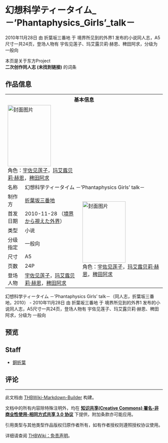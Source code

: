 # 幻想科学ティータイム_－’Phantaphysics_Girls’_talk－

<!-- source html: G:\repos\THBWiki-Markdown-Builder\THBWikiMarkdown\Temp\main\4\42\ns0%3A%E5%B9%BB%E6%83%B3%E7%A7%91%E5%AD%A6%E3%83%86%E3%82%A3%E3%83%BC%E3%82%BF%E3%82%A4%E3%83%A0_%EF%BC%8D%E2%80%99Phantaphysics_Girls%E2%80%99_talk%EF%BC%8D.html -->

2010年11月28日 由 折葉坂三番地 于 境界所见到的外界1 发布的小说同人志，A5尺寸一共24页，登场人物有 宇佐见莲子、玛艾露贝莉·赫恩、稗田阿求，分级为 一般向

本页是关于东方Project  
 **二次创作同人志 (未找到链接)** 的词条
## 作品信息

<table><tbody><tr><th colspan="3">基本信息</th></tr><tr><td class="cover-artwork-mobile" colspan="2"><a href="./文件-幻想科学ティータイム_－’Phantaphysics_Girls’_talk－封面.jpg.md" class="image" title="封面图片"><img alt="封面图片" src="https://upload.thwiki.cc/thumb/a/ac/%E5%B9%BB%E6%83%B3%E7%A7%91%E5%AD%A6%E3%83%86%E3%82%A3%E3%83%BC%E3%82%BF%E3%82%A4%E3%83%A0_%EF%BC%8D%E2%80%99Phantaphysics_Girls%E2%80%99_talk%EF%BC%8D%E5%B0%81%E9%9D%A2.jpg/138px-%E5%B9%BB%E6%83%B3%E7%A7%91%E5%AD%A6%E3%83%86%E3%82%A3%E3%83%BC%E3%82%BF%E3%82%A4%E3%83%A0_%EF%BC%8D%E2%80%99Phantaphysics_Girls%E2%80%99_talk%EF%BC%8D%E5%B0%81%E9%9D%A2.jpg" decoding="async" loading="lazy" width="138" height="196" srcset="https://upload.thwiki.cc/thumb/a/ac/%E5%B9%BB%E6%83%B3%E7%A7%91%E5%AD%A6%E3%83%86%E3%82%A3%E3%83%BC%E3%82%BF%E3%82%A4%E3%83%A0_%EF%BC%8D%E2%80%99Phantaphysics_Girls%E2%80%99_talk%EF%BC%8D%E5%B0%81%E9%9D%A2.jpg/207px-%E5%B9%BB%E6%83%B3%E7%A7%91%E5%AD%A6%E3%83%86%E3%82%A3%E3%83%BC%E3%82%BF%E3%82%A4%E3%83%A0_%EF%BC%8D%E2%80%99Phantaphysics_Girls%E2%80%99_talk%EF%BC%8D%E5%B0%81%E9%9D%A2.jpg 1.5x, https://upload.thwiki.cc/thumb/a/ac/%E5%B9%BB%E6%83%B3%E7%A7%91%E5%AD%A6%E3%83%86%E3%82%A3%E3%83%BC%E3%82%BF%E3%82%A4%E3%83%A0_%EF%BC%8D%E2%80%99Phantaphysics_Girls%E2%80%99_talk%EF%BC%8D%E5%B0%81%E9%9D%A2.jpg/276px-%E5%B9%BB%E6%83%B3%E7%A7%91%E5%AD%A6%E3%83%86%E3%82%A3%E3%83%BC%E3%82%BF%E3%82%A4%E3%83%A0_%EF%BC%8D%E2%80%99Phantaphysics_Girls%E2%80%99_talk%EF%BC%8D%E5%B0%81%E9%9D%A2.jpg 2x" data-file-width="1165" data-file-height="1653"></a><div class="cover-char">角色：<a href="./宇佐见莲子.md" title="宇佐见莲子">宇佐见莲子</a>，<a href="./玛艾露贝莉·赫恩.md" title="玛艾露贝莉·赫恩">玛艾露贝莉·赫恩</a>，<a href="./稗田阿求.md" title="稗田阿求">稗田阿求</a></div></td>
</tr><tr><td class="label">名称</td><td colspan="2"> 幻想科学ティータイム －’Phantaphysics Girls’ talk－ </td></tr><tr><td class="label">制作方</td><td><a href="./折葉坂三番地.md" title="折葉坂三番地">折葉坂三番地</a></td><td class="cover-artwork" rowspan="7" style="min-width:196px;"><a href="./文件-幻想科学ティータイム_－’Phantaphysics_Girls’_talk－封面.jpg.md" class="image" title="封面图片"><img alt="封面图片" src="https://upload.thwiki.cc/thumb/a/ac/%E5%B9%BB%E6%83%B3%E7%A7%91%E5%AD%A6%E3%83%86%E3%82%A3%E3%83%BC%E3%82%BF%E3%82%A4%E3%83%A0_%EF%BC%8D%E2%80%99Phantaphysics_Girls%E2%80%99_talk%EF%BC%8D%E5%B0%81%E9%9D%A2.jpg/138px-%E5%B9%BB%E6%83%B3%E7%A7%91%E5%AD%A6%E3%83%86%E3%82%A3%E3%83%BC%E3%82%BF%E3%82%A4%E3%83%A0_%EF%BC%8D%E2%80%99Phantaphysics_Girls%E2%80%99_talk%EF%BC%8D%E5%B0%81%E9%9D%A2.jpg" decoding="async" loading="lazy" width="138" height="196" srcset="https://upload.thwiki.cc/thumb/a/ac/%E5%B9%BB%E6%83%B3%E7%A7%91%E5%AD%A6%E3%83%86%E3%82%A3%E3%83%BC%E3%82%BF%E3%82%A4%E3%83%A0_%EF%BC%8D%E2%80%99Phantaphysics_Girls%E2%80%99_talk%EF%BC%8D%E5%B0%81%E9%9D%A2.jpg/207px-%E5%B9%BB%E6%83%B3%E7%A7%91%E5%AD%A6%E3%83%86%E3%82%A3%E3%83%BC%E3%82%BF%E3%82%A4%E3%83%A0_%EF%BC%8D%E2%80%99Phantaphysics_Girls%E2%80%99_talk%EF%BC%8D%E5%B0%81%E9%9D%A2.jpg 1.5x, https://upload.thwiki.cc/thumb/a/ac/%E5%B9%BB%E6%83%B3%E7%A7%91%E5%AD%A6%E3%83%86%E3%82%A3%E3%83%BC%E3%82%BF%E3%82%A4%E3%83%A0_%EF%BC%8D%E2%80%99Phantaphysics_Girls%E2%80%99_talk%EF%BC%8D%E5%B0%81%E9%9D%A2.jpg/276px-%E5%B9%BB%E6%83%B3%E7%A7%91%E5%AD%A6%E3%83%86%E3%82%A3%E3%83%BC%E3%82%BF%E3%82%A4%E3%83%A0_%EF%BC%8D%E2%80%99Phantaphysics_Girls%E2%80%99_talk%EF%BC%8D%E5%B0%81%E9%9D%A2.jpg 2x" data-file-width="1165" data-file-height="1653"></a><div class="cover-char">角色：<a href="./宇佐见莲子.md" title="宇佐见莲子">宇佐见莲子</a>，<a href="./玛艾露贝莉·赫恩.md" title="玛艾露贝莉·赫恩">玛艾露贝莉·赫恩</a>，<a href="./稗田阿求.md" title="稗田阿求">稗田阿求</a></div></td>
</tr><tr><td class="label">首发日期</td><td>2010-11-28&#160;（<a href="/展会作品列表?e=%E5%A2%83%E7%95%8C%E6%89%80%E8%A7%81%E5%88%B0%E7%9A%84%E5%A4%96%E7%95%8C%231">境界から視えた外界</a>）</td></tr><tr><td class="label">类型</td><td>小说</td></tr><tr><td class="label">分级指定</td><td>一般向</td></tr><tr><td class="label">尺寸</td><td>A5</td></tr><tr><td class="label">页数</td><td>24P</td></tr><tr><td class="label">登场人物</td><td><a href="./宇佐见莲子.md" title="宇佐见莲子">宇佐见莲子</a>，<a href="./玛艾露贝莉·赫恩.md" title="玛艾露贝莉·赫恩">玛艾露贝莉·赫恩</a>，<a href="./稗田阿求.md" title="稗田阿求">稗田阿求</a></td></tr></tbody></table>

幻想科学ティータイム －’Phantaphysics Girls’ talk－（同人志，折葉坂三番地，2010） - 2010年11月28日 由 折葉坂三番地 于 境界所见到的外界1 发布的小说同人志，A5尺寸一共24页，登场人物有 宇佐见莲子、玛艾露贝莉·赫恩、稗田阿求，分级为 一般向
## 预览
## Staff
- [銅折葉](./銅折葉.md)

## 评论




---

此文档由 [THBWiki-Markdown-Builder](https://github.com/Delsin-Yu/THBWiki-Markdown-Builder) 构建。

文档中的所有内容除特殊注明外，均在 [**知识共享(Creative Commons) 署名-非商业性使用-相同方式共享 3.0 协议**](https://creativecommons.org/licenses/by-sa/3.0/deed.zh-hans) 下提供，附加条款亦可能应用。

引用类型与其他类型作品版权归原作者所有，如有作者授权则遵照授权协议使用。

详细请查阅 [THBWiki：免责声明](https://thbwiki.cc/THBWiki:%E5%85%8D%E8%B4%A3%E5%A3%B0%E6%98%8E)。

